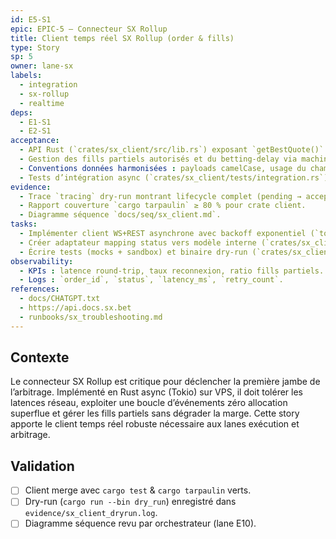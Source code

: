 ```yaml
---
id: E5-S1
epic: EPIC-5 — Connecteur SX Rollup
title: Client temps réel SX Rollup (order & fills)
type: Story
sp: 5
owner: lane-sx
labels:
  - integration
  - sx-rollup
  - realtime
deps:
  - E1-S1
  - E2-S1
acceptance:
  - API Rust (`crates/sx_client/src/lib.rs`) exposant `getBestQuote()` et `placeBet({odds, stake, oddsSlippage})` avec `oddsSlippage` borné (0–2) et respect strict de l’odds-ladder SX.
  - Gestion des fills partiels autorisés et du betting-delay via machine d’états `accepted/partial/void`, avec auto-cancel heartbeat (< 30 s) si perte de session ou dépassement TTL interne.
  - Conventions données harmonisées : payloads camelCase, usage du champ `stake` (USD) uniquement, timestamps UTC et mapping erreurs vers codes (`E-SX-PARTIAL-TIMEOUT`, `E-SX-ODDS-LADDER`, etc.) sans panics bruts.
  - Tests d’intégration async (`crates/sx_client/tests/integration.rs`) couvrant partial fills, odds ladder, heartbeat et codes d’erreur, exécutés via `cargo test`.
evidence:
  - Trace `tracing` dry-run montrant lifecycle complet (pending → accepted → settled/refused).
  - Rapport couverture `cargo tarpaulin` ≥ 80 % pour crate client.
  - Diagramme séquence `docs/seq/sx_client.md`.
tasks:
  - Implémenter client WS+REST asynchrone avec backoff exponentiel (`tokio`, `reqwest`, `tungstenite`) et auth signée Ed25519, incluant calcul `oddsSlippage` et respect de l’odds ladder SX.
  - Créer adaptateur mapping status vers modèle interne (`crates/sx_client/src/state.rs`) assurant partial fills, betting-delay, auto-cancel heartbeat (`tokio::time::timeout`) et normalisation erreurs/camelCase.
  - Écrire tests (mocks + sandbox) et binaire dry-run (`crates/sx_client/src/bin/dry_run.rs`) enregistrant `fill_ratio`, `Δquote→fill`, latences et codes d’erreur standards.
observability:
  - KPIs : latence round-trip, taux reconnexion, ratio fills partiels.
  - Logs : `order_id`, `status`, `latency_ms`, `retry_count`.
references:
  - docs/CHATGPT.txt
  - https://api.docs.sx.bet
  - runbooks/sx_troubleshooting.md
---
```


## Contexte
Le connecteur SX Rollup est critique pour déclencher la première jambe de l’arbitrage. Implémenté en Rust async (Tokio) sur VPS, il doit tolérer les latences réseau, exploiter une boucle d’événements zéro allocation superflue et gérer les fills partiels sans dégrader la marge. Cette story apporte le client temps réel robuste nécessaire aux lanes exécution et arbitrage.

## Validation
- [ ] Client merge avec `cargo test` & `cargo tarpaulin` verts.
- [ ] Dry-run (`cargo run --bin dry_run`) enregistré dans `evidence/sx_client_dryrun.log`.
- [ ] Diagramme séquence revu par orchestrateur (lane E10).
